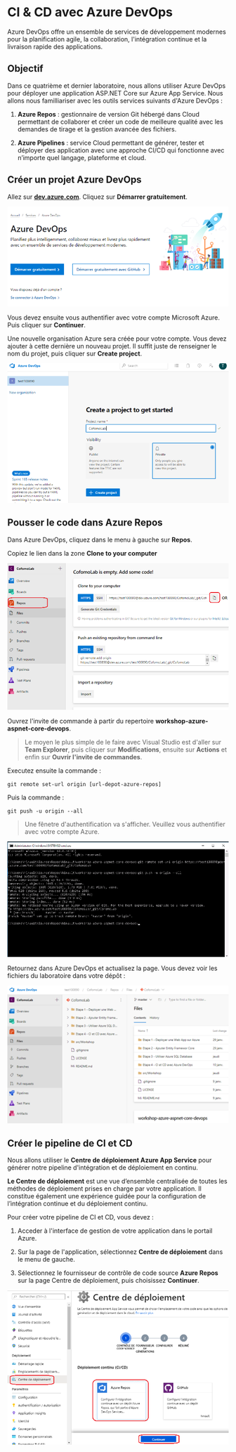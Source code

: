 # CI & CD avec Azure DevOps

Azure DevOps offre un ensemble de services de développement modernes pour la planification agile, la collaboration, l'intégration continue et la livraison rapide des applications.

##  Objectif

Dans ce quatrième et dernier laboratoire, nous allons utiliser Azure DevOps pour déployer une application ASP.NET Core sur Azure App Service. Nous allons nous familliariser avec les outils services suivants d'Azure DevOps :

1. **Azure Repos** : gestionnaire de version Git hébergé dans Cloud permettant de collaborer et créer un code de meilleure qualité avec les demandes de tirage et la gestion avancée des fichiers.

2. **Azure Pipelines** : service Cloud permettant de générer, tester et déployer des application avec une approche CI/CD qui fonctionne avec n’importe quel langage, plateforme et cloud. 

## Créer un projet Azure DevOps

Allez sur **<a href="http://dev.azure.com/">dev.azure.com</a>**.  Cliquez sur **Démarrer gratuitement**.
  
![Azure DevOps](./media/azure-devops.PNG)

Vous devez ensuite vous authentifier avec votre compte Microsoft Azure. Puis cliquer sur **Continuer**.

Une nouvelle organisation Azure sera créée pour votre compte. Vous devez ajouter à cette dernière un nouveau projet. Il suffit juste de renseigner le nom du projet, puis cliquer sur **Create project**.

![Création projet](./media/create-project.PNG)

## Pousser le code dans Azure Repos

Dans Azure DevOps, cliquez dans le menu à gauche sur **Repos**.

Copiez le lien dans la zone **Clone to your computer**

![Azure Repos](./media/azure-repos.png)

Ouvrez l'invite de commande à partir du repertoire **workshop-azure-aspnet-core-devops**.

> Le moyen le plus simple de le faire avec Visual Studio est d'aller sur **Team Explorer**, puis cliquer sur **Modifications**, ensuite sur **Actions** et enfin sur **Ouvrir l'invite de commandes**.

Executez ensuite la commande :

```
git remote set-url origin [url-depot-azure-repos]
```

Puis la commande :

```
git push -u origin --all 
```

> Une fênetre d'authentification va s'afficher. Veuillez vous authentifier avec votre compte Azure.

![Azure Repos](./media/git-push.PNG)

Retournez dans Azure DevOps et actualisez la page. Vous devez voir les fichiers du laboratoire dans votre dépôt :

![Azure Repos](./media/azure-repos2.PNG)

## Créer le pipeline de CI et CD

Nous allons utiliser le **Centre de déploiement Azure App Service** pour générer notre pipeline d'intégration et de déploiement en continu. 

**Le Centre de déploiement** est une vue d’ensemble centralisée de toutes les méthodes de déploiement prises en charge par votre application. Il constitue également une expérience guidée pour la configuration de l’intégration continue et du déploiement continu.

Pour créer votre pipeline de CI et CD, vous devez :

1. Acceder à l'interface de gestion de votre application dans le portail Azure.

2. Sur la page de l'application, sélectionnez **Centre de déploiement** dans le menu de gauche.

3. Sélectionnez le fournisseur de contrôle de code source **Azure Repos** sur la page Centre de déploiement, puis choisissez **Continuer**.

![Centre de déploiement](./media/deploy-center.png)










